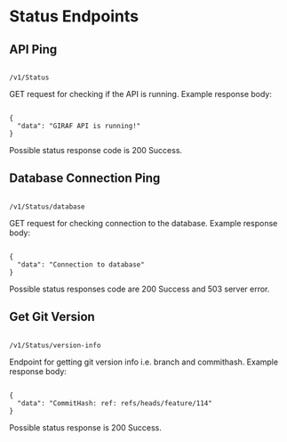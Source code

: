 # Status Endpoints

## API Ping

````

/v1/Status

```` 

GET request for checking if the API is running.
Example response body:

````

{
  "data": "GIRAF API is running!"
}

````

Possible status response code is 200 Success.

## Database Connection Ping

````

/v1/Status/database

```` 

GET request for checking connection to the database.
Example response body:

````

{
  "data": "Connection to database"
}

````

Possible status responses code are 200 Success and 503 server error.

## Get Git Version

````

/v1/Status/version-info

```` 

Endpoint for getting git version info i.e. branch and commithash.
Example response body:

````

{
  "data": "CommitHash: ref: refs/heads/feature/114"
}

````

Possible status response is 200 Success.